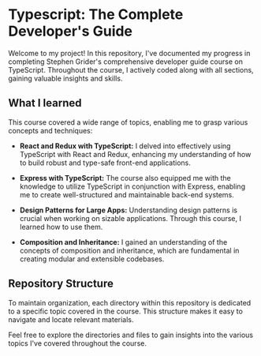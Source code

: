 # Typescript: The Complete Developer's Guide

Welcome to my project! In this repository, I've documented my progress in completing Stephen Grider's comprehensive developer guide course on TypeScript. Throughout the course, I actively coded along with all sections, gaining valuable insights and skills.

## What I learned

This course covered a wide range of topics, enabling me to grasp various concepts and techniques:

-   **React and Redux with TypeScript:** I delved into effectively using TypeScript with React and Redux, enhancing my understanding of how to build robust and type-safe front-end applications.
-   **Express with TypeScript:** The course also equipped me with the knowledge to utilize TypeScript in conjunction with Express, enabling me to create well-structured and maintainable back-end systems.

-   **Design Patterns for Large Apps:** Understanding design patterns is crucial when working on sizable applications. Through this course, I learned how to use them.

-   **Composition and Inheritance:** I gained an understanding of the concepts of composition and inheritance, which are fundamental in creating modular and extensible codebases.

## Repository Structure

To maintain organization, each directory within this repository is dedicated to a specific topic covered in the course. This structure makes it easy to navigate and locate relevant materials.

Feel free to explore the directories and files to gain insights into the various topics I've covered throughout the course.
